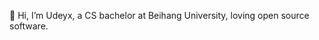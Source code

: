 👋 Hi, I’m Udeyx, a CS bachelor at Beihang University, loving open source software.

<!---
Udeyx/Udeyx is a ✨ special ✨ repository because its `README.md` (this file) appears on your GitHub profile.
You can click the Preview link to take a look at your changes.
--->
